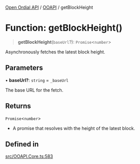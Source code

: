 [Open Ordial API](../../README.md) / [OOAPI](../README.md) / getBlockHeight

# Function: getBlockHeight()

> **getBlockHeight**(`baseUrl`?): `Promise`\<`number`\>

Asynchronously fetches the latest block height.

## Parameters

• **baseUrl?**: `string` = `_baseUrl`

The base URL for the fetch.

## Returns

`Promise`\<`number`\>

- A promise that resolves with the height of the latest block.

## Defined in

[src/OOAPI.Core.ts:583](https://github.com/open-ordinal/open-ordinal-api/blob/727b99edb71d9e2feb76fbc2eae8d4b22e6a8312/src/OOAPI.Core.ts#L583)
